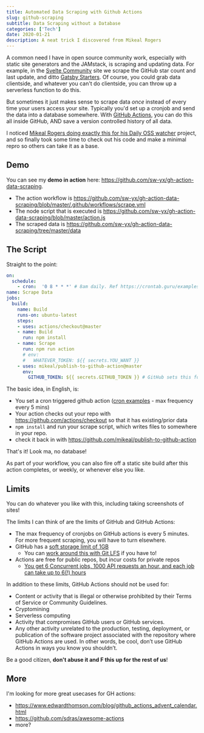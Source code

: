 ```yaml
---
title: Automated Data Scraping with Github Actions
slug: github-scraping
subtitle: Data Scraping without a Database
categories: ['Tech']
date: 2020-01-21
description: A neat trick I discovered from Mikeal Rogers
---
```


A common need I have in open source community work, especially with static site generators and the JAMstack, is scraping and updating data. For example, in the [Svelte Community](https://svelte-community.netlify.com/code) site we scrape the GitHub star count and last update, and ditto [Gatsby Starters](https://www.gatsbyjs.org/starters/). Of course, you could grab data clientside, and whatever you can't do clientside, you can throw up a serverless function to do this. 

But sometimes it just makes sense to scrape data *once* instead of every time your users access your site. Typically you'd set up a cronjob and send the data into a database somewhere. With [GitHub Actions](https://github.com/features/actions), you can do this all inside GitHub, AND save a version controlled history of all data.

I noticed [Mikeal Rogers doing exactly this for his Daily OSS watcher](https://github.com/mikeal/daily) project, and so finally took some time to check out his code and make a minimal repro so others can take it as a base.

## Demo

You can see my **demo in action** here: https://github.com/sw-yx/gh-action-data-scraping.

- The action workflow is https://github.com/sw-yx/gh-action-data-scraping/blob/master/.github/workflows/scrape.yml
- The node script that is executed is https://github.com/sw-yx/gh-action-data-scraping/blob/master/action.js
- The scraped data is https://github.com/sw-yx/gh-action-data-scraping/tree/master/data

## The Script

Straight to the point:

```yaml
on:
  schedule:
    - cron:  '0 8 * * *' # 8am daily. Ref https://crontab.guru/examples.html
name: Scrape Data
jobs:
  build:
    name: Build
    runs-on: ubuntu-latest
    steps:
    - uses: actions/checkout@master
    - name: Build
      run: npm install
    - name: Scrape
      run: npm run action 
      # env:
      #   WHATEVER_TOKEN: ${{ secrets.YOU_WANT }}
    - uses: mikeal/publish-to-github-action@master
      env:
        GITHUB_TOKEN: ${{ secrets.GITHUB_TOKEN }} # GitHub sets this for you
```

The basic idea, in English, is:

- You set a cron triggered github action ([cron examples](https://crontab.guru/examples.html) - max frequency every 5 mins)
- Your action checks out your repo with https://github.com/actions/checkout so that it has existing/prior data
- `npm install` and run your scrape script, which writes files to somewhere in your repo. 
- check it back in with https://github.com/mikeal/publish-to-github-action

That's it! Look ma, no database!

As part of your workflow, you can also fire off a static site build after this action completes, or weekly, or whenever else you like.

## Limits

You can do whatever you like with this, including taking screenshots of sites!

The limits I can think of are the limits of GitHub and GitHub Actions:

- The max frequency of cronjobs on GitHub actions is every 5 minutes. For more frequent scraping, you will have to turn elsewhere.
- GitHub has a [soft storage limit of 1GB](https://www.quora.com/What-is-the-max-storage-limit-per-repository-in-GitHub)
  - You can [work around this with Git LFS](https://twitter.com/mikeal/status/1219739811159801856) if you have to!
- Actions are free for public repos, but incur costs for private repos
  - [You get 6 Concurrent jobs, 1000 API requests an hour, and each job can take up to 6(!) hours](https://help.github.com/en/actions/automating-your-workflow-with-github-actions/about-github-actions#usage-limits)

In addition to these limits, GitHub Actions should not be used for:

- Content or activity that is illegal or otherwise prohibited by their Terms of Service or Community Guidelines.
- Cryptomining
- Serverless computing
- Activity that compromises GitHub users or GitHub services.
- Any other activity unrelated to the production, testing, deployment, or publication of the software project associated with the repository where GitHub Actions are used. In other words, be cool, don’t use GitHub Actions in ways you know you shouldn’t. 

Be a good citizen, **don't abuse it and F this up for the rest of us**!

## More

I'm looking for more great usecases for GH actions:

- https://www.edwardthomson.com/blog/github_actions_advent_calendar.html
- https://github.com/sdras/awesome-actions
- more?